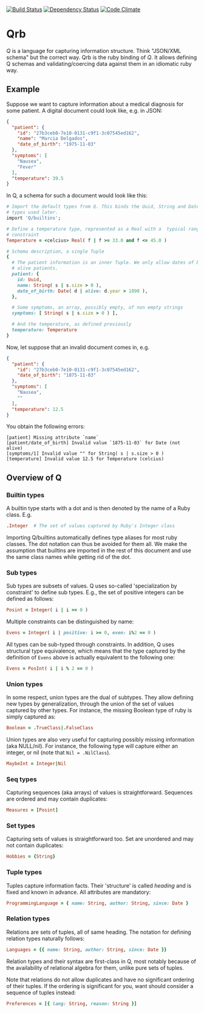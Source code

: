 [![Build Status](https://travis-ci.org/alf-tool/qrb.png)](https://travis-ci.org/alf-tool/qrb)
[![Dependency Status](https://gemnasium.com/alf-tool/qrb.png)](https://gemnasium.com/alf-tool/qrb)
[![Code Climate](https://codeclimate.com/github/alf-tool/qrb.png)](https://codeclimate.com/github/alf-tool/qrb)

# Qrb

*Q* is a language for capturing information structure. Think "JSON/XML schema"
but the correct way. Qrb is the ruby binding of *Q*. It allows defining Q schemas
and validating/coercing data against them in an idiomatic ruby way.

## Example

Suppose we want to capture information about a medical diagnosis for some patient.
A digital document could look like, e.g. in JSON:

```json
{
  "patient": {
    "id": "27b3ceb0-7e10-0131-c9f1-3c07545ed162",
    "name": "Marcia Delgados",
    "date_of_birth": "1975-11-03"
  },
  "symptoms": [
    "Nausea",
    "Fever"
  ],
  "temperature": 39.5
}
```

In Q, a schema for such a document would look like this:

```ruby
# Import the default types from Q. This binds the Uuid, String and Date
# types used later.
import 'Q/builtins';

# Define a temperature type, represented as a Real with a  typical range
# constraint
Temperature = <celcius> Real( f | f >= 33.0 and f <= 45.0 )

# Schema description, a single Tuple
{
  # The patient information is an inner Tuple. We only allow dates of birth of
  # alive patients.
  patient: {
    id: Uuid,
    name: String( s | s.size > 0 ),
    date_of_birth: Date( d | alive: d.year > 1890 ),
  },

  # Some symptoms, an array, possibly empty, of non empty strings
  symptoms: [ String( s | s.size > 0 ) ],

  # And the temperature, as defined previously
  temperature: Temperature
}
```

Now, let suppose that an invalid document comes in, e.g.

```json
{
  "patient": {
    "id": "27b3ceb0-7e10-0131-c9f1-3c07545ed162",
    "date_of_birth": "1875-11-03"
  },
  "symptoms": [
    "Nausea",
    ""
  ],
  "temperature": 12.5
}
```

You obtain the following errors:

```
[patient] Missing attribute `name`
[patient/date_of_birth] Invalid value `1875-11-03` for Date (not alive)
[symptoms/1] Invalid value "" for String( s | s.size > 0 )
[temperature] Invalid value 12.5 for Temperature (celcius)
```

## Overview of Q

### Builtin types

A builtin type starts with a dot and is then denoted by the name of a Ruby
class. E.g.

```ruby
.Integer  # The set of values captured by Ruby's Integer class
```

Importing Q/builtins automatically defines type aliases for most ruby classes.
The dot notation can thus be avoided for them all. We make the assumption that
builtins are imported in the rest of this document and use the same class
names while getting rid of the dot.

### Sub types

Sub types are subsets of values. Q uses so-called 'specialization by
constraint' to define sub types. E.g., the set of positive integers can be
defined as follows:

```ruby
Posint = Integer( i | i >= 0 )
```

Multiple constraints can be distinguished by name:

```ruby
Evens = Integer( i | positive: i >= 0, even: i%2 == 0 )
```

All types can be sub-typed through constraints. In addition, Q uses structural
type equivalence, which means that the type captured by the definition of
`Evens` above is actually equivalent to the following one:

```ruby
Evens = PosInt( i | i % 2 == 0 )
```

### Union types

In some respect, union types are the dual of subtypes. They allow defining new
types by generalization, through the union of the set of values captured by
other types. For instance, the missing Boolean type of ruby is simply captured
as:

```ruby
Boolean = .TrueClass|.FalseClass
```

Union types are also very useful for capturing possibly missing information
(aka NULL/nil). For instance, the following type will capture either an
integer, or nil (note that `Nil = .NilClass`).

```ruby
MaybeInt = Integer|Nil
```

### Seq types

Capturing sequences (aka arrays) of values is straightforward. Sequences are
ordered and may contain duplicates:

```ruby
Measures = [Posint]
```

### Set types

Capturing sets of values is straightforward too. Set are unordered and may not
contain duplicates:

```ruby
Hobbies = {String}
```

### Tuple types

Tuples capture information facts. Their 'structure' is called *heading* and is
fixed and known in advance. All attributes are mandatory:

```ruby
ProgrammingLanguage = { name: String, author: String, since: Date }
```

### Relation types

Relations are sets of tuples, all of same heading. The notation for defining
relation types naturally follows:

```ruby
Languages = {{ name: String, author: String, since: Date }}
```

Relation types and their syntax are first-class in Q, most notably because
of the availability of relational algebra for them, unlike pure sets of
tuples.

Note that relations do not allow duplicates and have no significant ordering
of their tuples. If the ordering is significant for you, want should consider
a sequence of tuples instead:

```ruby
Preferences = [{ lang: String, reason: String }]
```
